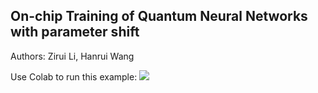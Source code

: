 ## On-chip Training of Quantum Neural Networks with parameter shift

Authors: Zirui Li, Hanrui Wang

Use Colab to run this example: [![](https://colab.research.google.com/assets/colab-badge.svg)](https://colab.research.google.com/github/mit-han-lab/torchquantum/blob/master/examples/param_shift_onchip_training/param_shift_onchip_training.ipynb)



